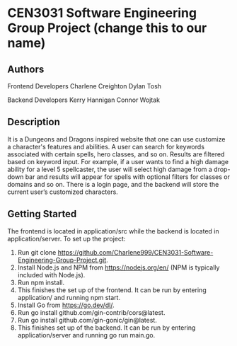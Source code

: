 # CEN3031 Software Engineering Group Project (change this to our name)

## Authors
Frontend Developers
Charlene Creighton
Dylan Tosh

Backend Developers
Kerry Hannigan
Connor Wojtak

## Description
It is a Dungeons and Dragons inspired website that one can use customize a character's features and abilities. A user can search for keywords associated with certain spells, hero classes, and so on. Results are filtered based on keyword input. For example, if a user wants to find a high damage ability for a level 5 spellcaster, the user will select high damage from a drop-down bar and results will appear for spells with optional filters for classes or domains and so on. There is a login page, and the backend will store the current user’s customized characters.  

## Getting Started
The frontend is located in application/src while the backend is located in application/server.
To set up the project:
1. Run git clone https://github.com/Charlene999/CEN3031-Software-Engineering-Group-Project.git.
2. Install Node.js and NPM from https://nodejs.org/en/ (NPM is typically included with Node.js).
3. Run npm install.
4. This finishes the set up of the frontend. It can be run by entering application/ and running npm start.
5. Install Go from https://go.dev/dl/.
6. Run go install github.com/gin-contrib/cors@latest.
7. Run go install github.com/gin-gonic/gin@latest.
8. This finishes set up of the backend. It can be run by entering application/server and running go run main.go.
